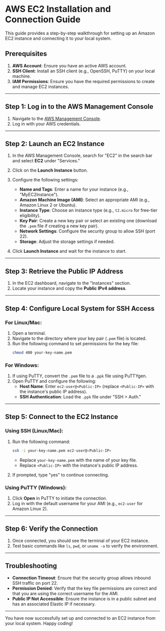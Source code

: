 # AWS EC2 Installation and Connection Guide

This guide provides a step-by-step walkthrough for setting up an Amazon EC2 instance and connecting it to your local system.

## Prerequisites

1. **AWS Account**: Ensure you have an active AWS account.
2. **SSH Client**: Install an SSH client (e.g., OpenSSH, PuTTY) on your local machine.
3. **IAM Permissions**: Ensure you have the required permissions to create and manage EC2 instances.

---

## Step 1: Log in to the AWS Management Console

1. Navigate to the [AWS Management Console](https://aws.amazon.com/console/).
2. Log in with your AWS credentials.

---

## Step 2: Launch an EC2 Instance

1. In the AWS Management Console, search for "EC2" in the search bar and select **EC2** under "Services."
2. Click on the **Launch Instance** button.
3. Configure the following settings:
   - **Name and Tags**: Enter a name for your instance (e.g., "MyEC2Instance").
   - **Amazon Machine Image (AMI)**: Select an appropriate AMI (e.g., Amazon Linux 2 or Ubuntu).
   - **Instance Type**: Choose an instance type (e.g., `t2.micro` for free-tier eligibility).
   - **Key Pair**: Create a new key pair or select an existing one (download the `.pem` file if creating a new key pair).
   - **Network Settings**: Configure the security group to allow SSH (port 22).
   - **Storage**: Adjust the storage settings if needed.

4. Click **Launch Instance** and wait for the instance to start.

---

## Step 3: Retrieve the Public IP Address

1. In the EC2 dashboard, navigate to the "Instances" section.
2. Locate your instance and copy the **Public IPv4 address**.

---

## Step 4: Configure Local System for SSH Access

### For Linux/Mac:

1. Open a terminal.
2. Navigate to the directory where your key pair (`.pem` file) is located.
3. Run the following command to set permissions for the key file:
   ```bash
   chmod 400 your-key-name.pem
   ```

### For Windows:

1. If using PuTTY, convert the `.pem` file to a `.ppk` file using PuTTYgen.
2. Open PuTTY and configure the following:
   - **Host Name**: Enter `ec2-user@<Public-IP>` (replace `<Public-IP>` with the instance's public IP address).
   - **SSH Authentication**: Load the `.ppk` file under "SSH > Auth."

---

## Step 5: Connect to the EC2 Instance

### Using SSH (Linux/Mac):

1. Run the following command:
   ```bash
   ssh -i your-key-name.pem ec2-user@<Public-IP>
   ```
   - Replace `your-key-name.pem` with the name of your key file.
   - Replace `<Public-IP>` with the instance's public IP address.

2. If prompted, type "yes" to continue connecting.

### Using PuTTY (Windows):

1. Click **Open** in PuTTY to initiate the connection.
2. Log in with the default username for your AMI (e.g., `ec2-user` for Amazon Linux 2).

---

## Step 6: Verify the Connection

1. Once connected, you should see the terminal of your EC2 instance.
2. Test basic commands like `ls`, `pwd`, or `uname -a` to verify the environment.

---

## Troubleshooting

- **Connection Timeout**: Ensure that the security group allows inbound SSH traffic on port 22.
- **Permission Denied**: Verify that the key file permissions are correct and that you are using the correct username for the AMI.
- **Public IP Not Accessible**: Ensure the instance is in a public subnet and has an associated Elastic IP if necessary.

---

You have now successfully set up and connected to an EC2 instance from your local system. Happy coding!

